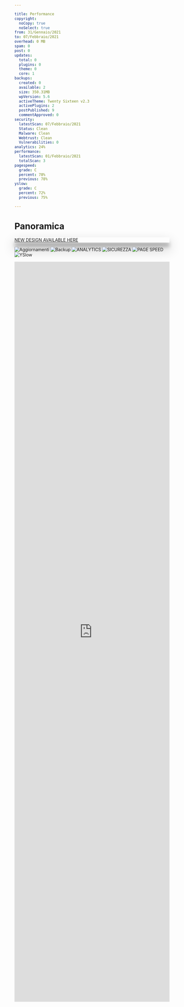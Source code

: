 ```yaml
---

title: Performance
copyright:
  noCopy: true
  noSelect: true
from: 31/Gennaio/2021
to: 07/Febbraio/2021
overhead: 0 MB
spam: 0
post: 0
updates:
  total: 0
  plugins: 0
  theme: 0
  core: 1
backups:
  created: 0
  available: 2
  size: 350.31MB
  wpVersion: 5.6
  activeTheme: Twenty Sixteen v2.3
  activePlugins: 2
  postPublished: 9
  commentApproved: 0
security:
  latestScan: 07/Febbraio/2021
  Status: Clean
  Malware: Clean
  Webtrust: Clean
  Vulnerabilities: 0
analytics: 24%
performance:
  latestScan: 01/Febbraio/2021
  totalScan: 3
pagespeed:
  grade: C
  percent: 78%
  previous: 78%
yslow:
  grade: C
  percent: 72%
  previous: 75%

---
```


# Panoramica

<div class="flash my-8 flash-success text-center text-gray-dark" style="  box-shadow: 0 19px 38px rgba(0,0,0,0.30), 0 15px 12px rgba(0,0,0,0.22);">

[NEW DESIGN AVAILABLE HERE](../newdesign.md)

</div>

![Aggiornamenti](https://img.shields.io/badge/AGGIORNAMENTI-0-blue)
![Backup](https://img.shields.io/badge/BACKUP-2-success)
![ANALYTICS](https://img.shields.io/badge/ANALYTICS-var%20--42%25-critical)
![SICUREZZA](https://img.shields.io/badge/SICUREZZA-OK-success)
![PAGE SPEED](https://img.shields.io/badge/PAGESPEED-78-yellow)
![YSlow](https://img.shields.io/badge/YSlow-72-yellow)

</span>

 <div class="Box d-flex flex-items-center box-shadow border-0 p-0 mb-4">

<iframe class="Box-body flex-auto p-0 border rounded-3" src="https://energ-tech.it/" style="width:100%;border:none;height:60vh;" />

</div>

## OTTIMIZZAZIONE

<p class="branch-name mb-3">Dal {{ $frontmatter.from }} al {{ $frontmatter.to }}</p><br>

<BlankSlate>

## Nothing to Optimize

</Blankslate>

<section class="hide">

### Ottimizzazione Database

Overhead database puliti <span class="Counter mr-1 bg-blue text-white"> {{ $frontmatter.overhead }} </span>

### Commenti SPAM

Commenti spam eliminati <span class="Counter mr-1 bg-blue text-white"> {{ $frontmatter.spam }} </span>

### Revisioni Post

Revisioni post puliti <span class="Counter mr-1 bg-blue text-white"> {{ $frontmatter.post }} </span>

</section>

## AGGIORNAMENTI

<p class="branch-name mb-3">Dal {{ $frontmatter.from }} al {{ $frontmatter.to }}</p><br>


#### Aggiornamenti totali effettuati <span class="Counter mr-1 bg-blue text-white">{{ $frontmatter.updates.total }}</span>


<div class="Label Label--large py-1 my-4">Aggiornamenti plug-in<span class="Counter ml-1">{{ $frontmatter.updates.plugins }}</span></div>
<div class="Label Label--large py-1 my-4">Aggiornamenti tema<span class="Counter ml-1">{{ $frontmatter.updates.theme }}</span></div>
<div class="Label Label--large py-1 my-4">Aggiornamenti WordPress<span class="Counter ml-1">{{ $frontmatter.updates.core }}</span></div>

<section class="hide">
### Aggiornamento Plug-in

| Nome plug-in                   | Versione plug-in | Data            |
| ------------------------------ | :--------------: | --------------- |
| Premium Addons for Elementor   |  4.1.9 -> 4.2.0  | 27/Gennaio/2021 |
| Elementor Addon Elements       |  1.9.1 -> 1.9.2  | 27/Gennaio/2021 |
| Really Simple SSL              |  4.0.6 -> 4.0.7  | 26/Gennaio/2021 |
| Essential Addons for Elementor | 4.3.10 -> 4.4.0  | 26/Gennaio/2021 |
| Yoast SEO                      |  15.6.2 -> 15.7  | 26/Gennaio/2021 |
| Elementor                      | 3.0.16 -> 3.1.0  | 26/Gennaio/2021 |
| Premium Addons for Elementor   |  4.1.8 -> 4.1.9  | 25/Gennaio/2021 |

Download the [PDF Report](./projectsummary.html#reports) for the full list.

### Aggiornamento Temi

| Nome tema | Versione tema | Data |
| --------- | :-----------: | ---- |
| -         |       -       | -    |

</section>

## BACKUP

<p class="branch-name mb-3">Dal {{ $frontmatter.from }} al {{ $frontmatter.to }}</p><br>

- Backup creati <span class="Counter mr-1 bg-blue text-white">{{ $frontmatter.backups.created }}</span>
- Backup totali disponibili <span class="Counter mr-1 bg-blue text-white">{{ $frontmatter.backups.available }}</span>

<section class="">
<div class="Toast">
<span class="Toast-icon">
<!-- <%= octicon "database" %>-->
<svg width="14" height="16" viewBox="0 0 14 16" class="octicon octicon-info" aria-hidden="true">
<path
fill-rule="evenodd"
d="M2.5 3.5c0-.133.058-.318.282-.55.227-.237.592-.484 1.1-.708C4.899 1.795 6.354 1.5 8 1.5c1.647 0 3.102.295 4.117.742.51.224.874.47 1.101.707.224.233.282.418.282.551 0 .133-.058.318-.282.55-.227.237-.592.484-1.1.708C11.101 5.205 9.646 5.5 8 5.5c-1.647 0-3.102-.295-4.117-.742-.51-.224-.874-.47-1.101-.707-.224-.233-.282-.418-.282-.551zM1 3.5c0-.626.292-1.165.7-1.59.406-.422.956-.767 1.579-1.041C4.525.32 6.195 0 8 0c1.805 0 3.475.32 4.722.869.622.274 1.172.62 1.578 1.04.408.426.7.965.7 1.591v9c0 .626-.292 1.165-.7 1.59-.406.422-.956.767-1.579 1.041C11.476 15.68 9.806 16 8 16c-1.805 0-3.475-.32-4.721-.869-.623-.274-1.173-.62-1.579-1.04-.408-.426-.7-.965-.7-1.591v-9zM2.5 8V5.724c.241.15.503.286.779.407C4.525 6.68 6.195 7 8 7c1.805 0 3.475-.32 4.722-.869.275-.121.537-.257.778-.407V8c0 .133-.058.318-.282.55-.227.237-.592.484-1.1.708C11.101 9.705 9.646 10 8 10c-1.647 0-3.102-.295-4.117-.742-.51-.224-.874-.47-1.101-.707C2.558 8.318 2.5 8.133 2.5 8zm0 2.225V12.5c0 .133.058.318.282.55.227.237.592.484 1.1.708 1.016.447 2.471.742 4.118.742 1.647 0 3.102-.295 4.117-.742.51-.224.874-.47 1.101-.707.224-.233.282-.418.282-.551v-2.275c-.241.15-.503.285-.778.406-1.247.549-2.917.869-4.722.869-1.805 0-3.475-.32-4.721-.869a6.236 6.236 0 01-.779-.406z"
/>
</svg>
</span>
<span class="Toast-content text-small">Dimensioni backup<span class="Counter ml-6 bg-blue text-white">{{ $frontmatter.backups.size }}</span></span>
</div>

<div class="Toast">
<span class="Toast-icon">
<!-- <%= octicon "globe" %>-->
<svg class="octicon octicon-info" aria-hidden="true" viewBox="0 0 16 16" width="16" height="16">
<path fill-rule="evenodd" d="M1.543 7.25h2.733c.144-2.074.866-3.756 1.58-4.948.12-.197.237-.381.353-.552a6.506 6.506 0 00-4.666 5.5zm2.733 1.5H1.543a6.506 6.506 0 004.666 5.5 11.13 11.13 0 01-.352-.552c-.715-1.192-1.437-2.874-1.581-4.948zm1.504 0h4.44a9.637 9.637 0 01-1.363 4.177c-.306.51-.612.919-.857 1.215a9.978 9.978 0 01-.857-1.215A9.637 9.637 0 015.78 8.75zm4.44-1.5H5.78a9.637 9.637 0 011.363-4.177c.306-.51.612-.919.857-1.215.245.296.55.705.857 1.215A9.638 9.638 0 0110.22 7.25zm1.504 1.5c-.144 2.074-.866 3.756-1.58 4.948-.12.197-.237.381-.353.552a6.506 6.506 0 004.666-5.5h-2.733zm2.733-1.5h-2.733c-.144-2.074-.866-3.756-1.58-4.948a11.738 11.738 0 00-.353-.552 6.506 6.506 0 014.666 5.5zM8 0a8 8 0 100 16A8 8 0 008 0z"></path></svg>
</span>
<span class="Toast-content text-small">Versione WordPress<span class="Counter ml-6 bg-blue text-white">{{ $frontmatter.backups.wpVersion }}</span></span>
</div>

<div class="Toast">
<span class="Toast-icon">
 <!-- <%= octicon "info" %>-->
<svg width="14" height="16" viewBox="0 0 14 16" class="octicon octicon-info" aria-hidden="true">
<path
fill-rule="evenodd"
d="M6.3 5.69a.942.942 0 0 1-.28-.7c0-.28.09-.52.28-.7.19-.18.42-.28.7-.28.28 0 .52.09.7.28.18.19.28.42.28.7 0 .28-.09.52-.28.7a1 1 0 0 1-.7.3c-.28 0-.52-.11-.7-.3zM8 7.99c-.02-.25-.11-.48-.31-.69-.2-.19-.42-.3-.69-.31H6c-.27.02-.48.13-.69.31-.2.2-.3.44-.31.69h1v3c.02.27.11.5.31.69.2.2.42.31.69.31h1c.27 0 .48-.11.69-.31.2-.19.3-.42.31-.69H8V7.98v.01zM7 2.3c-3.14 0-5.7 2.54-5.7 5.68 0 3.14 2.56 5.7 5.7 5.7s5.7-2.55 5.7-5.7c0-3.15-2.56-5.69-5.7-5.69v.01zM7 .98c3.86 0 7 3.14 7 7s-3.14 7-7 7-7-3.12-7-7 3.14-7 7-7z"
/>
</svg>
</span>
<span class="Toast-content text-small">Tema attivo<span class="Counter ml-6 bg-blue text-white">{{ $frontmatter.backups.activeTheme }}</span></span>
</div>

<div class="Toast">
<span class="Toast-icon">
<!-- <%= octicon "info" %>-->
<svg width="14" height="16" viewBox="0 0 14 16" class="octicon octicon-info" aria-hidden="true">
<path
fill-rule="evenodd"
d="M6.3 5.69a.942.942 0 0 1-.28-.7c0-.28.09-.52.28-.7.19-.18.42-.28.7-.28.28 0 .52.09.7.28.18.19.28.42.28.7 0 .28-.09.52-.28.7a1 1 0 0 1-.7.3c-.28 0-.52-.11-.7-.3zM8 7.99c-.02-.25-.11-.48-.31-.69-.2-.19-.42-.3-.69-.31H6c-.27.02-.48.13-.69.31-.2.2-.3.44-.31.69h1v3c.02.27.11.5.31.69.2.2.42.31.69.31h1c.27 0 .48-.11.69-.31.2-.19.3-.42.31-.69H8V7.98v.01zM7 2.3c-3.14 0-5.7 2.54-5.7 5.68 0 3.14 2.56 5.7 5.7 5.7s5.7-2.55 5.7-5.7c0-3.15-2.56-5.69-5.7-5.69v.01zM7 .98c3.86 0 7 3.14 7 7s-3.14 7-7 7-7-3.12-7-7 3.14-7 7-7z"
/>
</svg>
</span>
<span class="Toast-content text-small">Plug-in attivi<span class="Counter ml-6 bg-blue text-white">{{ $frontmatter.backups.activePlugins }}</span></span>
</div>

<div class="Toast">
<span class="Toast-icon">
<!-- <%= octicon "cross-reference" %>-->
<svg class="octicon cross-reference" aria-hidden="true" viewBox="0 0 16 16" width="16" height="16"><path fill-rule="evenodd" d="M16 1.25v4.146a.25.25 0 01-.427.177L14.03 4.03l-3.75 3.75a.75.75 0 11-1.06-1.06l3.75-3.75-1.543-1.543A.25.25 0 0111.604 1h4.146a.25.25 0 01.25.25zM2.75 3.5a.25.25 0 00-.25.25v7.5c0 .138.112.25.25.25h2a.75.75 0 01.75.75v2.19l2.72-2.72a.75.75 0 01.53-.22h4.5a.25.25 0 00.25-.25v-2.5a.75.75 0 111.5 0v2.5A1.75 1.75 0 0113.25 13H9.06l-2.573 2.573A1.457 1.457 0 014 14.543V13H2.75A1.75 1.75 0 011 11.25v-7.5C1 2.784 1.784 2 2.75 2h5.5a.75.75 0 010 1.5h-5.5z"></path></svg>
</span>
<span class="Toast-content text-small">Post pubblicati<span class="Counter ml-6 bg-blue text-white">{{ $frontmatter.backups.postPublished }}</span></span>
</div>

<div class="Toast">
<span class="Toast-icon">
<!-- <%= octicon "comment-discussion" %>-->
<svg class="octicon comment-discussion" aria-hidden="true" viewBox="0 0 16 16" width="16" height="16"><path fill-rule="evenodd" d="M1.5 2.75a.25.25 0 01.25-.25h8.5a.25.25 0 01.25.25v5.5a.25.25 0 01-.25.25h-3.5a.75.75 0 00-.53.22L3.5 11.44V9.25a.75.75 0 00-.75-.75h-1a.25.25 0 01-.25-.25v-5.5zM1.75 1A1.75 1.75 0 000 2.75v5.5C0 9.216.784 10 1.75 10H2v1.543a1.457 1.457 0 002.487 1.03L7.061 10h3.189A1.75 1.75 0 0012 8.25v-5.5A1.75 1.75 0 0010.25 1h-8.5zM14.5 4.75a.25.25 0 00-.25-.25h-.5a.75.75 0 110-1.5h.5c.966 0 1.75.784 1.75 1.75v5.5A1.75 1.75 0 0114.25 12H14v1.543a1.457 1.457 0 01-2.487 1.03L9.22 12.28a.75.75 0 111.06-1.06l2.22 2.22v-2.19a.75.75 0 01.75-.75h1a.25.25 0 00.25-.25v-5.5z"></path></svg>
</span>
<span class="Toast-content text-small">Commenti approvati<span class="Counter ml-6 bg-blue text-white">{{ $frontmatter.backups.commentApproved }}</span></span>
</div>
</section>

## ANALYTICS

<p class="branch-name mb-3">Dal {{ $frontmatter.from }} al {{ $frontmatter.to }}</p><br>
Traffico <span class="Counter bg-green text-white">{{ $frontmatter.analytics }}</span>

#### Sessioni

![session](/reports/traffic_2021-02-07.png)


## SICUREZZA

<p class="branch-name mb-3">Dal {{ $frontmatter.from }} al {{ $frontmatter.to }}</p><br>

![Malware](https://img.shields.io/badge/Malware-Clean-success)
![WebTrust](https://img.shields.io/badge/WebTrust-Clean-success)
![Vulnerability](https://img.shields.io/badge/Vulnerabilità-0-scuccess)

<div class="flash my-3 flash-error hide">
  <!-- <%= octicon "flame" %> -->
  <svg class="octicon octicon-flame" xmlns="http://www.w3.org/2000/svg" viewBox="0 0 16 16" width="16" height="16">  <path fill-rule="evenodd" clip-rule="evenodd" d="M7.99789 14.5001C10.8304 14.5001 12.9971 12.5193 12.9971 10C12.9971 8.53654 12.3174 7.80948 11.1193 6.61667C11.1071 6.60453 11.0949 6.59236 11.0826 6.58014C10.0696 5.57183 8.7824 4.29061 8.24911 2.14559C7.92718 2.40211 7.61813 2.72476 7.38529 3.09924C6.95273 3.79496 6.7637 4.67919 7.33879 5.82934C7.81231 6.77637 8.00841 8.11294 7.06066 9.06069C6.45006 9.67129 5.51641 9.90115 4.65812 9.69385C4.1002 9.55909 3.61121 9.25672 3.22215 8.81981C3.08407 9.16747 3.00001 9.57013 3 10.0001C2.99994 12.5298 5.1636 14.5001 7.99789 14.5001ZM9.5332 0.752514C9.49562 0.340008 9.16001 0.00931669 8.76889 0.145686C7.03463 0.750359 4.34051 3.18696 5.99715 6.50017C6.34142 7.1887 6.28164 7.71839 6 8.00003C5.58104 8.41899 4.45998 8.4869 3.95925 7.16847C3.78678 6.71435 3.30098 6.40593 2.92501 6.71353C2.03625 7.44067 1.50003 8.70216 1.5 10C1.49992 13.5121 4.49789 16.0001 7.99789 16.0001C11.4979 16.0001 14.4971 13.5 14.4971 10C14.4971 7.86282 13.3699 6.74064 12.1862 5.56222C10.9968 4.37809 9.7504 3.13717 9.5332 0.752514Z"></path></svg>
  Il sito web è potenzialmente vulnerabile
</div>

### VULNERABILITÀ RILEVATE <Badge type="success">{{ $frontmatter.security.Vulnerabilities }}</Badge>

<!-- <br>

- **WPBakery Page Builder v5.4.7**
  <p class="text-small">
  WPBakery Page Builder < 6.4.1 - Authenticated Stored Cross-Site Scripting (XSS)</p>

<a class="btn-link text-small ml-3">

[Per saperne di più](https://www.wordfence.com/blog/2020/10/vulnerability-exposes-over-4-million-sites-using-wpbakery/)

</a> -->

### Cronologia delle scansioni

| Data                  | Malware |             Vulnerabilità              | Affidabilità web |
| :-------------------- | :-----: | :------------------------------------: | :--------------: |
| 07/Febbraio/2021 9:09 |  Clean  |                 Clean                  |      Clean       |
| 01/Febbraio/2021 09:54 |  Clean  |                 Clean                  |      Clean       |
| 17/Gennaio/2021 19:47 |  Clean  |                 Clean                  |      Clean       |
| 04/Gennaio/2021 11:42 |  Clean  | <span class="text-red">Detected</span> |      Clean       |

## PRESTAZIONI

<p class="branch-name mb-3">Dal {{ $frontmatter.from }} al {{ $frontmatter.to }}</p><br>

<p class="f4 my-2">TOTALE SCANSIONI:<span class="Counter ml-2 text-gray">{{ $frontmatter.performance.totalScan }}</span></p>

<p class="f4 mt-5">SCANSIONE PIÙ RECENTE<br>
<span class="text-small text-gray">{{ $frontmatter.performance.latestScan }}</span></p>

<div class="container-lg clearfix">
  <div class="col-md-6 col-12 float-left p-4">
  <h1  style="font-size:12rem; color:#e8b64d;">{{ $frontmatter.pagespeed.grade }}<span class="text-small">({{ $frontmatter.pagespeed.percent }})</span></h1>
    Valutazione PageSpeed
    <span class="Progress">
  <span class="Progress-item bg-yellow" style="width: 78%;"></span>
</span>
<span class="text-small text-gray">Controllo Precedente: {{ $frontmatter.pagespeed.previous }}</span>
  </div>
  <div class="col-md-6 col-12 float-left p-4">
  <h1 style="font-size:12rem; color:#e8b64d;">{{ $frontmatter.yslow.grade }}<span class="text-small">({{ $frontmatter.yslow.percent }})</span></h1>
    Valutazione YSlow
     <span class="Progress">
  <span class="Progress-item bg-yellow" style="width: 75%;"></span>
</span>
<span class="text-small text-gray">Controllo precedente: {{ $frontmatter.yslow.previous }}</span>
  </div>
</div>

### Cronologia Prestazioni

| Data                  | Tempo di caricamento | PageSpeed |  YSlow  |
| :-------------------- | :------------------: | :-------: | :-----: |
| 2021-02-07, 09:13 |   4.50s               |    C (78%) |   C (72%) |
| 2021-02-01, 10:09 |   3.31s               |    C (78%) |   C (75%) |
| 2021-01-22, 09:36  |        2.25 s        |  B (82%)  | C (76%) |
| 2021-01-17, 19:46  |        2.52 s        |  B (82%)  | C (75%) |


## REPORTS

<div class="Box Box--condensed my-4">

<section class="Box-row bg-blue-light">
<div class="TableObject text-small">
  <div class="TableObject-item TableObject-item--primary">
    <p class="text-gray-dark">
      31/Gennaio/2021 - 07/febbraio/2021
    </p>
  </div>
  <div class="TableObject-item">
    <a class="btn-link ml-2" type="button" href="../reports/2021-01-31.pdf" target="_blank">  <svg class="octicon desktop-download anim-pulse mr-2"  xmlns="http://www.w3.org/2000/svg" viewBox="0 0 16 16" width="16" height="16"><path fill-rule="evenodd" d="M8.75 5V.75a.75.75 0 00-1.5 0V5H5.104a.25.25 0 00-.177.427l2.896 2.896a.25.25 0 00.354 0l2.896-2.896A.25.25 0 0010.896 5H8.75zM1.5 2.75a.25.25 0 01.25-.25h3a.75.75 0 000-1.5h-3A1.75 1.75 0 000 2.75v7.5C0 11.216.784 12 1.75 12h3.727c-.1 1.041-.52 1.872-1.292 2.757A.75.75 0 004.75 16h6.5a.75.75 0 00.565-1.243c-.772-.885-1.193-1.716-1.292-2.757h3.727A1.75 1.75 0 0016 10.25v-7.5A1.75 1.75 0 0014.25 1h-3a.75.75 0 000 1.5h3a.25.25 0 01.25.25v7.5a.25.25 0 01-.25.25H1.75a.25.25 0 01-.25-.25v-7.5zM9.018 12H6.982a5.72 5.72 0 01-.765 2.5h3.566a5.72 5.72 0 01-.765-2.5z"></path></svg>Scarica</a>
  </div>
</div>
</section>

<section class="Box-row">
<div class="TableObject text-small">
  <div class="TableObject-item TableObject-item--primary">
    <p class="text-gray-dark">
      25/Gennaio/2021 - 31/Gennaio/2021
    </p>
  </div>
  <div class="TableObject-item">
    <a class="btn-link ml-2" type="button" href="../reports/2021-01-25.pdf" target="_blank">  <svg class="octicon desktop-download  mr-2"  xmlns="http://www.w3.org/2000/svg" viewBox="0 0 16 16" width="16" height="16"><path fill-rule="evenodd" d="M8.75 5V.75a.75.75 0 00-1.5 0V5H5.104a.25.25 0 00-.177.427l2.896 2.896a.25.25 0 00.354 0l2.896-2.896A.25.25 0 0010.896 5H8.75zM1.5 2.75a.25.25 0 01.25-.25h3a.75.75 0 000-1.5h-3A1.75 1.75 0 000 2.75v7.5C0 11.216.784 12 1.75 12h3.727c-.1 1.041-.52 1.872-1.292 2.757A.75.75 0 004.75 16h6.5a.75.75 0 00.565-1.243c-.772-.885-1.193-1.716-1.292-2.757h3.727A1.75 1.75 0 0016 10.25v-7.5A1.75 1.75 0 0014.25 1h-3a.75.75 0 000 1.5h3a.25.25 0 01.25.25v7.5a.25.25 0 01-.25.25H1.75a.25.25 0 01-.25-.25v-7.5zM9.018 12H6.982a5.72 5.72 0 01-.765 2.5h3.566a5.72 5.72 0 01-.765-2.5z"></path></svg>Scarica</a>
  </div>
</div>
</section>


<section class="Box-row">
<div class="TableObject text-small">
  <div class="TableObject-item TableObject-item--primary">
    <p class="text-gray-dark">
      23/Dicembre/2020 - 22/Gennaio/2021
    </p>
  </div>
  <div class="TableObject-item">
    <a class="btn-link ml-2" type="button" href="../reports/2021-01-22.pdf" target="_blank">  <svg class="octicon desktop-download mr-2"  xmlns="http://www.w3.org/2000/svg" viewBox="0 0 16 16" width="16" height="16"><path fill-rule="evenodd" d="M8.75 5V.75a.75.75 0 00-1.5 0V5H5.104a.25.25 0 00-.177.427l2.896 2.896a.25.25 0 00.354 0l2.896-2.896A.25.25 0 0010.896 5H8.75zM1.5 2.75a.25.25 0 01.25-.25h3a.75.75 0 000-1.5h-3A1.75 1.75 0 000 2.75v7.5C0 11.216.784 12 1.75 12h3.727c-.1 1.041-.52 1.872-1.292 2.757A.75.75 0 004.75 16h6.5a.75.75 0 00.565-1.243c-.772-.885-1.193-1.716-1.292-2.757h3.727A1.75 1.75 0 0016 10.25v-7.5A1.75 1.75 0 0014.25 1h-3a.75.75 0 000 1.5h3a.25.25 0 01.25.25v7.5a.25.25 0 01-.25.25H1.75a.25.25 0 01-.25-.25v-7.5zM9.018 12H6.982a5.72 5.72 0 01-.765 2.5h3.566a5.72 5.72 0 01-.765-2.5z"></path></svg>Scarica</a>
  </div>
</div>
</section>

</div>
